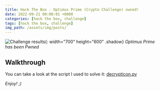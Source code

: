 ```yaml
---
title: Hack The Box - Optimus Prime (Crypto Challenge) owned!
date: 2022-09-21 00:00:01 +0000
categories: [hack the box, challenge]
tags: [hack the box, challenge]
img_path: /assets/img/posts/
---
```


![Challenge results](owned-optimus-prime.png){: width="700" height="600" .shadow}
_Optimus Prime has been Pwned_

## Walkthrough
You can take a look at the script I used to solve it: [decrypticon.py](https://github.com/rubenhortas/hackthebox/blob/main/optimusPrime/Decrypticon.py) 

_Enjoy! ;)_

